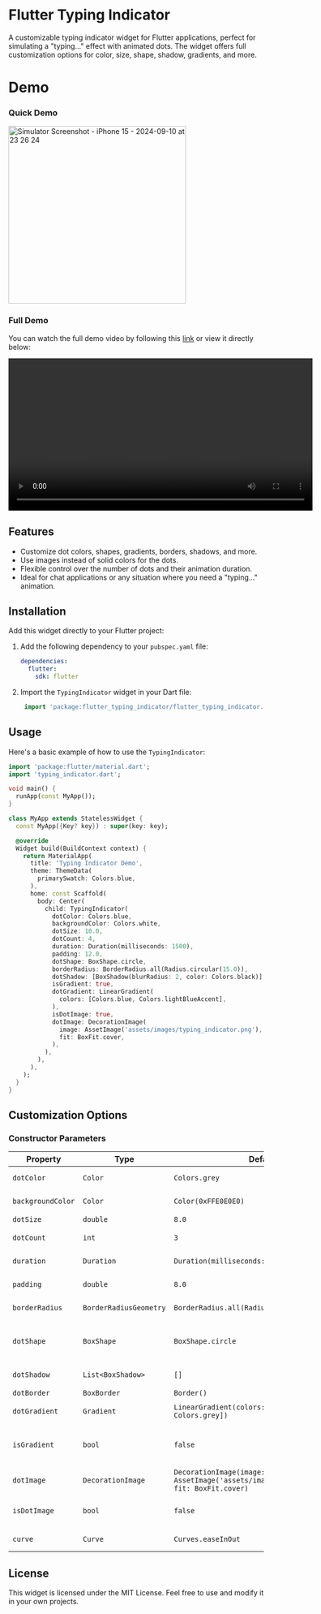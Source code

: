 
# Flutter Typing Indicator

A customizable typing indicator widget for Flutter applications, perfect for simulating a "typing..." effect with animated dots. The widget offers full customization options for color, size, shape, shadow, gradients, and more.

# Demo
### Quick Demo

<img src="https://github.com/user-attachments/assets/0493e1e9-bbeb-4224-a9e6-2bf868f9b021" alt="Simulator Screenshot - iPhone 15 - 2024-09-10 at 23 26 24" width="350"/>


### Full Demo

You can watch the full demo video by following this [link](https://github.com/user-attachments/assets/4c1307f0-2c0f-4c1d-8a13-12538b88a694) or view it directly below:

<video width="600" controls>
  <source src="https://github.com/user-attachments/assets/4c1307f0-2c0f-4c1d-8a13-12538b88a694" type="video/mp4">
  Your browser does not support the video tag.
</video>



## Features

- Customize dot colors, shapes, gradients, borders, shadows, and more.
- Use images instead of solid colors for the dots.
- Flexible control over the number of dots and their animation duration.
- Ideal for chat applications or any situation where you need a "typing..." animation.
  
## Installation

Add this widget directly to your Flutter project:

1. Add the following dependency to your `pubspec.yaml` file:
   ```yaml
   dependencies:
     flutter:
       sdk: flutter
   ```

2. Import the `TypingIndicator` widget in your Dart file:

   ```dart
    import 'package:flutter_typing_indicator/flutter_typing_indicator.dart';
    ```

## Usage

Here's a basic example of how to use the `TypingIndicator`:

```dart
import 'package:flutter/material.dart';
import 'typing_indicator.dart';

void main() {
  runApp(const MyApp());
}

class MyApp extends StatelessWidget {
  const MyApp({Key? key}) : super(key: key);

  @override
  Widget build(BuildContext context) {
    return MaterialApp(
      title: 'Typing Indicator Demo',
      theme: ThemeData(
        primarySwatch: Colors.blue,
      ),
      home: const Scaffold(
        body: Center(
          child: TypingIndicator(
            dotColor: Colors.blue,
            backgroundColor: Colors.white,
            dotSize: 10.0,
            dotCount: 4,
            duration: Duration(milliseconds: 1500),
            padding: 12.0,
            dotShape: BoxShape.circle,
            borderRadius: BorderRadius.all(Radius.circular(15.0)),
            dotShadow: [BoxShadow(blurRadius: 2, color: Colors.black)],
            isGradient: true,
            dotGradient: LinearGradient(
              colors: [Colors.blue, Colors.lightBlueAccent],
            ),
            isDotImage: true,
            dotImage: DecorationImage(
              image: AssetImage('assets/images/typing_indicator.png'),
              fit: BoxFit.cover,
            ),
          ),
        ),
      ),
    );
  }
}
```

## Customization Options

### Constructor Parameters

| Property          | Type                       | Default Value                                 | Description                                                                 |
|-------------------|----------------------------|-----------------------------------------------|-----------------------------------------------------------------------------|
| `dotColor`        | `Color`                    | `Colors.grey`                                 | Color of the dots in the indicator.                                         |
| `backgroundColor` | `Color`                    | `Color(0xFFE0E0E0)`                           | Background color of the indicator box.                                      |
| `dotSize`         | `double`                   | `8.0`                                         | Size of each dot.                                                           |
| `dotCount`        | `int`                      | `3`                                           | Number of dots to display.                                                  |
| `duration`        | `Duration`                 | `Duration(milliseconds: 1000)`                | Animation duration for a full cycle.                                        |
| `padding`         | `double`                   | `8.0`                                         | Padding inside the indicator container.                                     |
| `borderRadius`    | `BorderRadiusGeometry`      | `BorderRadius.all(Radius.circular(12.0))`     | Border radius of the container.                                             |
| `dotShape`        | `BoxShape`                 | `BoxShape.circle`                             | Shape of each dot, e.g., `BoxShape.circle` or `BoxShape.rectangle`.         |
| `dotShadow`       | `List<BoxShadow>`           | `[]`                                          | List of box shadows for the dots.                                           |
| `dotBorder`       | `BoxBorder`                | `Border()`                                    | Border for the dots.                                                        |
| `dotGradient`     | `Gradient`                 | `LinearGradient(colors: [Colors.grey, Colors.grey])` | Gradient for the dots (if enabled).                                         |
| `isGradient`      | `bool`                     | `false`                                       | Set to `true` if you want to use gradients instead of solid colors.         |
| `dotImage`        | `DecorationImage`          | `DecorationImage(image: AssetImage('assets/images/typing_indicator.png'), fit: BoxFit.cover)` | Image for the dots (if enabled).                                            |
| `isDotImage`      | `bool`                     | `false`                                       | Set to `true` if you want to use an image for the dots.                     |
| `curve`           | `Curve`                    | `Curves.easeInOut`                            | Animation curve for the dot animations.                                     |

## License

This widget is licensed under the MIT License. Feel free to use and modify it in your own projects.
